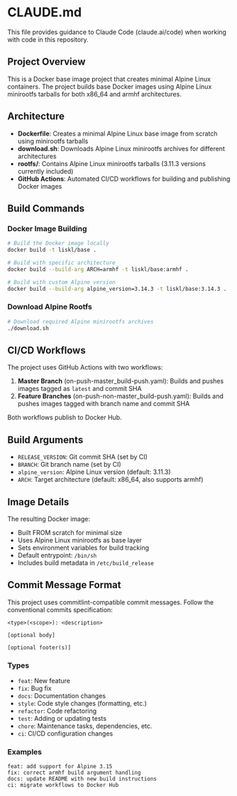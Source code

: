 # CLAUDE.md

This file provides guidance to Claude Code (claude.ai/code) when working with code in this repository.

## Project Overview

This is a Docker base image project that creates minimal Alpine Linux containers. The project builds base Docker images using Alpine Linux minirootfs tarballs for both x86_64 and armhf architectures.

## Architecture

- **Dockerfile**: Creates a minimal Alpine Linux base image from scratch using minirootfs tarballs
- **download.sh**: Downloads Alpine Linux minirootfs archives for different architectures 
- **rootfs/**: Contains Alpine Linux minirootfs tarballs (3.11.3 versions currently included)
- **GitHub Actions**: Automated CI/CD workflows for building and publishing Docker images

## Build Commands

### Docker Image Building
```bash
# Build the Docker image locally
docker build -t liskl/base .

# Build with specific architecture
docker build --build-arg ARCH=armhf -t liskl/base:armhf .

# Build with custom Alpine version
docker build --build-arg alpine_version=3.14.3 -t liskl/base:3.14.3 .
```

### Download Alpine Rootfs
```bash
# Download required Alpine minirootfs archives
./download.sh
```

## CI/CD Workflows

The project uses GitHub Actions with two workflows:

1. **Master Branch** (on-push-master_build-push.yaml): Builds and pushes images tagged as `latest` and commit SHA
2. **Feature Branches** (on-push-non-master_build-push.yaml): Builds and pushes images tagged with branch name and commit SHA

Both workflows publish to Docker Hub.

## Build Arguments

- `RELEASE_VERSION`: Git commit SHA (set by CI)
- `BRANCH`: Git branch name (set by CI)  
- `alpine_version`: Alpine Linux version (default: 3.11.3)
- `ARCH`: Target architecture (default: x86_64, also supports armhf)

## Image Details

The resulting Docker image:
- Built FROM scratch for minimal size
- Uses Alpine Linux minirootfs as base layer
- Sets environment variables for build tracking
- Default entrypoint: `/bin/sh`
- Includes build metadata in `/etc/build_release`

## Commit Message Format

This project uses commitlint-compatible commit messages. Follow the conventional commits specification:

```
<type>(<scope>): <description>

[optional body]

[optional footer(s)]
```

### Types
- `feat`: New feature
- `fix`: Bug fix
- `docs`: Documentation changes
- `style`: Code style changes (formatting, etc.)
- `refactor`: Code refactoring
- `test`: Adding or updating tests
- `chore`: Maintenance tasks, dependencies, etc.
- `ci`: CI/CD configuration changes

### Examples
```
feat: add support for Alpine 3.15
fix: correct armhf build argument handling
docs: update README with new build instructions
ci: migrate workflows to Docker Hub
```